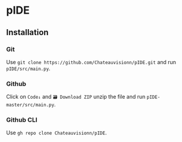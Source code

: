 # pIDE

## Installation

### Git
Use ```git clone https://github.com/Chateauvisionn/pIDE.git``` and run `pIDE/src/main.py`.

### Github
Click on `Code↓` and `🗃 Download ZIP` unzip the file and run `pIDE-master/src/main.py`.

### Github CLI
Use `gh repo clone Chateauvisionn/pIDE`.

